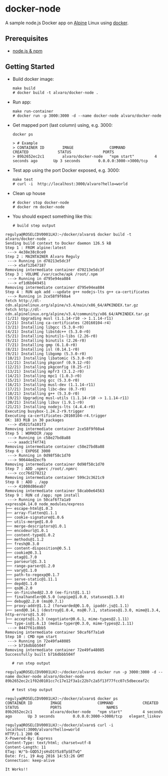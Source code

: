 # docker-node

A sample node.js Docker app on [Alpine][alpine] Linux using [docker][].

## Prerequisites

- [node.js & npm][node-js-download]

## Getting Started

-   Build docker image:

        make build
        # docker build -t alvaro/docker-node .

-   Run app:

        make run-container
        # docker run -p 3000:3000 -d --name docker-node alvaro/docker-node

-   Get mapped port (last column) using, e.g. 3000:

        docker ps

        > # Example
        > CONTAINER ID        IMAGE                COMMAND             CREATED             STATUS              PORTS                  
        > 89b2652ec2c1        alvaro/docker-node   "npm start"         4 seconds ago       Up 3 seconds        0.0.0.0:3000->3000/tcp   

-   Test app using the port Docker exposed, e.g. 3000:

        make test
        # curl -i  http://localhost:3000/alvaro?hello=world

-   Clean up house
        
        # docker stop docker-node
        # docker rm docker-node

-  You should expect something like this:

       # build step output
```
regulya@ROSELCDV0001LHJ:~/docker/alvaro$ docker build -t alvaro/docker-node .
Sending build context to Docker daemon 126.5 kB
Step 1 : FROM alpine:latest
 ---> 4e38e38c8ce0
Step 2 : MAINTAINER Alvaro Reguly
 ---> Running in d70213e5dc3f
 ---> e5af12b47187
Removing intermediate container d70213e5dc3f
Step 3 : VOLUME /var/cache/apk /root/.npm
 ---> Running in d795e94ea884
 ---> ef1d6b049451
Removing intermediate container d795e94ea884
Step 4 : RUN apk add --update g++ nodejs-lts g++ ca-certificates
 ---> Running in 2ce58f9f60a4
fetch http://dl-cdn.alpinelinux.org/alpine/v3.4/main/x86_64/APKINDEX.tar.gz
fetch http://dl-cdn.alpinelinux.org/alpine/v3.4/community/x86_64/APKINDEX.tar.gz
(1/21) Upgrading musl (1.1.14-r10 -> 1.1.14-r11)
(2/21) Installing ca-certificates (20160104-r4)
(3/21) Installing libgcc (5.3.0-r0)
(4/21) Installing libstdc++ (5.3.0-r0)
(5/21) Installing binutils-libs (2.26-r0)
(6/21) Installing binutils (2.26-r0)
(7/21) Installing gmp (6.1.0-r0)
(8/21) Installing isl (0.14.1-r0)
(9/21) Installing libgomp (5.3.0-r0)
(10/21) Installing libatomic (5.3.0-r0)
(11/21) Installing pkgconf (0.9.12-r0)
(12/21) Installing pkgconfig (0.25-r1)
(13/21) Installing mpfr3 (3.1.2-r0)
(14/21) Installing mpc1 (1.0.3-r0)
(15/21) Installing gcc (5.3.0-r0)
(16/21) Installing musl-dev (1.1.14-r11)
(17/21) Installing libc-dev (0.7-r0)
(18/21) Installing g++ (5.3.0-r0)
(19/21) Upgrading musl-utils (1.1.14-r10 -> 1.1.14-r11)
(20/21) Installing libuv (1.9.1-r0)
(21/21) Installing nodejs-lts (4.4.4-r0)
Executing busybox-1.24.2-r9.trigger
Executing ca-certificates-20160104-r4.trigger
OK: 183 MiB in 30 packages
 ---> d5021fa101f3
Removing intermediate container 2ce58f9f60a4
Step 5 : WORKDIR /app
 ---> Running in c58e27bd8a88
 ---> aaadc1f4f741
Removing intermediate container c58e27bd8a88
Step 6 : EXPOSE 3000
 ---> Running in 0d98f58c1d70
 ---> 90644ed2ecfb
Removing intermediate container 0d98f58c1d70
Step 7 : ADD .npmrc /root/.npmrc
 ---> ccc76d278212
Removing intermediate container 599c2c3621c9
Step 8 : ADD . /app
 ---> 41008d86eab7
Removing intermediate container 58cab0e64563
Step 9 : RUN cd /app; npm install
 ---> Running in 50caf6f7a1a9
express@4.14.0 node_modules/express
├── escape-html@1.0.3
├── array-flatten@1.1.1
├── cookie-signature@1.0.6
├── utils-merge@1.0.0
├── merge-descriptors@1.0.1
├── encodeurl@1.0.1
├── content-type@1.0.2
├── methods@1.1.2
├── fresh@0.3.0
├── content-disposition@0.5.1
├── cookie@0.3.1
├── etag@1.7.0
├── parseurl@1.3.1
├── range-parser@1.2.0
├── vary@1.1.0
├── path-to-regexp@0.1.7
├── serve-static@1.11.1
├── depd@1.1.0
├── qs@6.2.0
├── on-finished@2.3.0 (ee-first@1.1.1)
├── finalhandler@0.5.0 (unpipe@1.0.0, statuses@1.3.0)
├── debug@2.2.0 (ms@0.7.1)
├── proxy-addr@1.1.2 (forwarded@0.1.0, ipaddr.js@1.1.1)
├── send@0.14.1 (destroy@1.0.4, ms@0.7.1, statuses@1.3.0, mime@1.3.4, http-errors@1.5.0)
├── accepts@1.3.3 (negotiator@0.6.1, mime-types@2.1.11)
└── type-is@1.6.13 (media-typer@0.3.0, mime-types@2.1.11)
 ---> 0447f61c8bb5
Removing intermediate container 50caf6f7a1a9
Step 10 : CMD npm start
 ---> Running in 72e49fa48085
 ---> b716dbbb504f
Removing intermediate container 72e49fa48085
Successfully built b716dbbb504f
```
    
       # run step output

```
regulya@ROSELCDV0001LHJ:~/docker/alvaro$ docker run -p 3000:3000 -d --name docker-node alvaro/docker-node
89b2652ec2c1f02d0101cc7c17e12f3a1c22b7c2a5f13f77fcc07c5dbeceaf2c
```

       # test step output

```
regulya@ROSELCDV0001LHJ:~/docker/alvaro$ docker ps
CONTAINER ID        IMAGE                COMMAND             CREATED             STATUS              PORTS                    NAMES
89b2652ec2c1        alvaro/docker-node   "npm start"         4 seconds ago       Up 3 seconds        0.0.0.0:3000->3000/tcp   elegant_liskov

regulya@ROSELCDV0001LHJ:~/docker/alvaro$ curl -i localhost:3000/alvaro?hello=world
HTTP/1.1 200 OK
X-Powered-By: Express
Content-Type: text/html; charset=utf-8
Content-Length: 11
ETag: W/"b-GQD5JjsHsD1Y5z8TpSETvQ"
Date: Fri, 19 Aug 2016 14:53:26 GMT
Connection: keep-alive

It Works!!
```
[alpine]: https://hub.docker.com/_/alpine/
[node-js-download]: http://nodejs.org/download/
[docker]: http://docker.io
